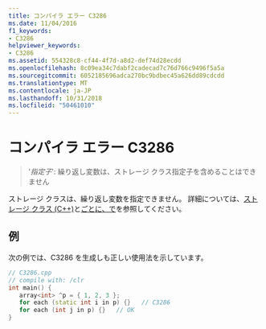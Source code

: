 ```yaml
---
title: コンパイラ エラー C3286
ms.date: 11/04/2016
f1_keywords:
- C3286
helpviewer_keywords:
- C3286
ms.assetid: 554328c8-cf44-4f7d-a8d2-def74d28ecdd
ms.openlocfilehash: 8c09ea34c7dabf2cadecad7c76d766c9496f5a5a
ms.sourcegitcommit: 6052185696adca270bc9bdbec45a626dd89cdcdd
ms.translationtype: MT
ms.contentlocale: ja-JP
ms.lasthandoff: 10/31/2018
ms.locfileid: "50461010"
---
```

# <a name="compiler-error-c3286"></a>コンパイラ エラー C3286

> '*指定子*': 繰り返し変数は、ストレージ クラス指定子を含めることはできません

ストレージ クラスは、繰り返し変数を指定できません。 詳細については、[ストレージ クラス (C++)](../../cpp/storage-classes-cpp.md)と[ごとに、で](../../dotnet/for-each-in.md)を参照してください。

## <a name="example"></a>例

次の例では、C3286 を生成しも正しい使用法を示しています。

```cpp
// C3286.cpp
// compile with: /clr
int main() {
   array<int> ^p = { 1, 2, 3 };
   for each (static int i in p) {}   // C3286
   for each (int j in p) {}   // OK
}
```